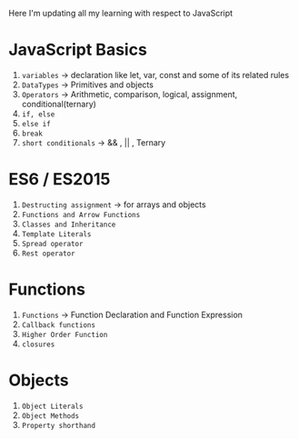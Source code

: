 Here I'm updating all my learning with respect to JavaScript

# JavaScript Basics

1. `variables` → declaration like let, var, const and some of its related rules
2. `DataTypes` → Primitives and objects 
3. `Operators` →  Arithmetic, comparison, logical, assignment, conditional(ternary)
4. `if, else`
5. `else if`
6. `break`
7. `short conditionals` → && , || , Ternary

# ES6 / ES2015

1. `Destructing assignment` → for arrays and objects
2. `Functions and Arrow Functions`
3. `Classes and Inheritance`
4. `Template Literals`
5. `Spread operator`
6. `Rest operator`

# Functions

1. `Functions` → Function Declaration and Function Expression
2. `Callback functions`
3. `Higher Order Function`
4. `closures`

# Objects

1. `Object Literals`
2. `Object Methods`
3. `Property shorthand` 